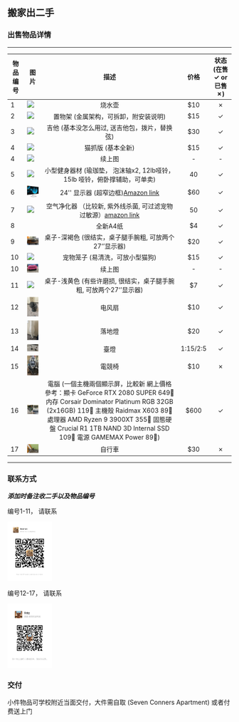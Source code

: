 ## 搬家出二手

### 出售物品详情

----------------------------------------------------------------
|物品编号 | 图片        | 描述           | 价格  | 状态 (在售 &check; or 已售 &cross;) |
| -------------| ------------- |:-------------:|:-----:| :---:|
|1| <img src="figs/1455159187.jpg" width="100"/> | 烧水壶 |    $10 |&cross;|
|2| <img src="figs/1528874768.jpg" width="100"/> | 置物架 (金属架构，可拆卸，附安装说明) |    $15 |&check;|
|3| <img src="figs/1574341679.jpg" width="100"/> | 吉他 (基本没怎么用过, 送吉他包，拨片，替换弦) |    $30 |&check;|
|4| <img src="figs/1608653033.jpg" width="100"/> | 猫抓版 (基本全新) |    $15 |&check;|
|4| <img src="figs/1919758945.jpg" width="100"/> | 续上图 |    - |-|
|5| <img src="figs/1719484373.jpg" width="100"/> | 小型健身器材 (瑜珈垫， 泡沫轴x2, 12lb哑铃，15lb 哑铃，俯卧撑辅助，可单卖) |   40 |&check;|
|6| <img src="figs/81swpXrZVhL._AC_SX466_.jpg" width="100"/>| 24'' 显示器 (超窄边框)[Amazon link](https://www.amazon.com/dp/B07CK4W58Y?ref=ppx_yo2ov_dt_b_product_details&th=1)| $60 |&check;|
|7| <img src="figs/691832423.jpg" width="100"/> | 空气净化器 （比较新, 紫外线杀菌, 可过滤宠物过敏源）[amazon link](https://www.amazon.com/dp/B00895ICIK?psc=1&ref=ppx_yo2ov_dt_b_product_details) |   50 |&check;|
|8| | 全新A4纸 | $4 |&check;|
|9| <img src="figs/1447377112.jpg" width="100"/> | 桌子-深褐色 (很结实，桌子腿手腕粗, 可放两个27‘’显示器) | $20 |&check;|
|10| <img src="figs/2099488419.jpg" width="100"/> | 宠物笼子 (易清洗，可放小型猫狗) |    $15 |&check;|
|10| <img src="figs/312021387.jpg" width="100"/> | 续上图 |   -  | - |
|11| <img src="figs/1502848606.jpg" width="100"/> | 桌子-浅黄色 (有些许磨损, 很结实，桌子腿手腕粗, 可放两个27‘’显示器) | $7 |&check;|
|12| <img src="figs/2024-07-12_18-55_3.png" width="100"/> | 电风扇 |   $10 |&check;|
|13| <img src="figs/2024-07-12_18-55_2.png" width="100"/> | 落地燈 |   $20 |&check;|
|14| <img src="figs/2024-07-12_18-55_1.png" width="100"/> | 臺燈 |   1:$15 / 2:$5 |&check;|
|15| <img src="figs/2024-07-12_18-55.png" width="100"/> | 電競椅 |   $10 |&cross;|
|16| <img src="figs/2024-07-12_18-54.png" width="100"/> | 電腦 (一個主機兩個顯示屏，比較新 網上價格參考：顯卡 GeForce RTX 2080 SUPER 649🔪 内存 Corsair Dominator Platinum RGB 32GB (2x16GB) 119🔪 主機殼  Raidmax  X603 89🔪 處理器 AMD Ryzen 9 3900XT 355🔪 固態硬盤 Crucial R1 1TB NAND 3D Internal SSD 109🔪 電源 GAMEMAX Power 89🔪)|   $600 |&check;|
|17| <img src="figs/2024-07-12_18-54_1.png" width="100"/> | 自行車 |   $30 |&cross;|
----------------------------------------------------------------


### 联系方式

***添加时备注收二手以及物品编号***

编号1-11， 请联系


<img src="figs/307744931.jpg" width="100"/> 



编号12-17， 请联系


<img src="figs/1136063567.jpg" width="100"/> 


### 交付
小件物品可学校附近当面交付，大件需自取 (Seven Conners Apartment) 或者付费送上门
